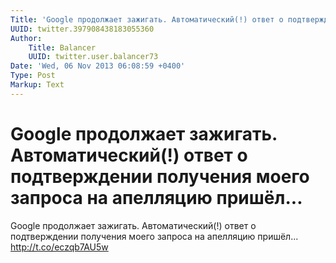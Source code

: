 ```yaml
---
Title: 'Google продолжает зажигать. Автоматический(!) ответ о подтверждении получения моего запроса на апелляцию пришёл...'
UUID: twitter.397908438183055360
Author:
    Title: Balancer
    UUID: twitter.user.balancer73
Date: 'Wed, 06 Nov 2013 06:08:59 +0400'
Type: Post
Markup: Text
---
```


# Google продолжает зажигать. Автоматический(!) ответ о подтверждении получения моего запроса на апелляцию пришёл...

Google продолжает зажигать. Автоматический(!) ответ о
подтверждении получения моего запроса на апелляцию пришёл...
http://t.co/eczqb7AU5w